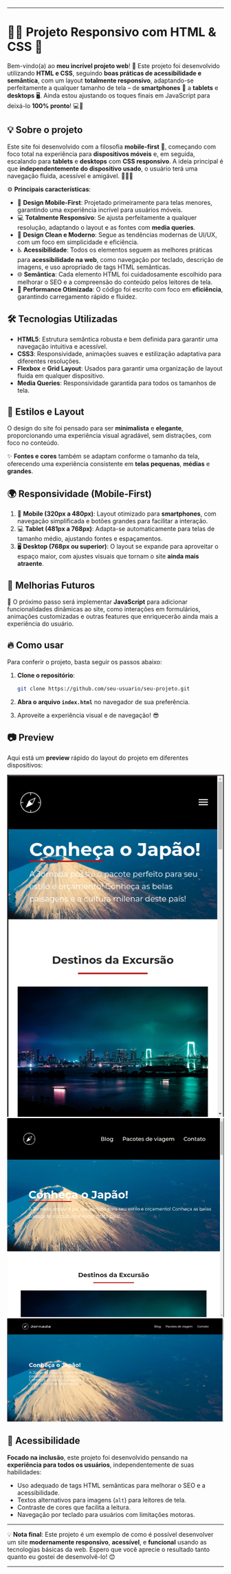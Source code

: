 
---

# 📱✨ Projeto Responsivo com HTML & CSS 🎨

Bem-vindo(a) ao **meu incrível projeto web**! 🎉 Este projeto foi desenvolvido utilizando **HTML e CSS**, seguindo **boas práticas de acessibilidade e semântica**, com um layout **totalmente responsivo**, adaptando-se perfeitamente a qualquer tamanho de tela – de **smartphones** 📱 a **tablets** e **desktops** 🖥️. Ainda estou ajustando os toques finais em JavaScript para deixá-lo **100% pronto**! 💻🚀

## 💡 Sobre o projeto

Este site foi desenvolvido com a filosofia **mobile-first** 📲, começando com foco total na experiência para **dispositivos móveis** e, em seguida, escalando para **tablets** e **desktops** com **CSS responsivo**. A ideia principal é que **independentemente do dispositivo usado**, o usuário terá uma navegação fluida, acessível e amigável. 🧑‍💻✨

⚙️ **Principais características**:

- 📱 **Design Mobile-First**: Projetado primeiramente para telas menores, garantindo uma experiência incrível para usuários móveis.
- 💻 **Totalmente Responsivo**: Se ajusta perfeitamente a qualquer resolução, adaptando o layout e as fontes com **media queries**.
- 🎨 **Design Clean e Moderno**: Segue as tendências modernas de UI/UX, com um foco em simplicidade e eficiência.
- ♿ **Acessibilidade**: Todos os elementos seguem as melhores práticas para **acessibilidade na web**, como navegação por teclado, descrição de imagens, e uso apropriado de tags HTML semânticas.
- 🌐 **Semântica**: Cada elemento HTML foi cuidadosamente escolhido para melhorar o SEO e a compreensão do conteúdo pelos leitores de tela.
- 🎯 **Performance Otimizada**: O código foi escrito com foco em **eficiência**, garantindo carregamento rápido e fluidez.

## 🛠️ Tecnologias Utilizadas

- **HTML5**: Estrutura semântica robusta e bem definida para garantir uma navegação intuitiva e acessível.
- **CSS3**: Responsividade, animações suaves e estilização adaptativa para diferentes resoluções.
- **Flexbox** e **Grid Layout**: Usados para garantir uma organização de layout fluida em qualquer dispositivo.
- **Media Queries**: Responsividade garantida para todos os tamanhos de tela.

## 🎨 Estilos e Layout

O design do site foi pensado para ser **minimalista** e **elegante**, proporcionando uma experiência visual agradável, sem distrações, com foco no conteúdo.

✨ **Fontes e cores** também se adaptam conforme o tamanho da tela, oferecendo uma experiência consistente em **telas pequenas**, **médias** e **grandes**.

## 🌍 Responsividade (Mobile-First)

1. 📲 **Mobile (320px a 480px)**: Layout otimizado para **smartphones**, com navegação simplificada e botões grandes para facilitar a interação.
2. 💻 **Tablet (481px a 768px)**: Adapta-se automaticamente para telas de tamanho médio, ajustando fontes e espaçamentos.
3. 🖥️ **Desktop (768px ou superior)**: O layout se expande para aproveitar o espaço maior, com ajustes visuais que tornam o site **ainda mais atraente**.

## 🚀 Melhorias Futuros

🔧 O próximo passo será implementar **JavaScript** para adicionar funcionalidades dinâmicas ao site, como interações em formulários, animações customizadas e outras features que enriquecerão ainda mais a experiência do usuário.

## 🔥 Como usar

Para conferir o projeto, basta seguir os passos abaixo:

1. **Clone o repositório**:
   ```bash
   git clone https://github.com/seu-usuario/seu-projeto.git
   ```

2. **Abra o arquivo `index.html`** no navegador de sua preferência.

3. Aproveite a experiência visual e de navegação! 😎

## 📷 Preview

Aqui está um **preview** rápido do layout do projeto em diferentes dispositivos:

![Mobile Preview](./screenshots/mobile-preview.png)
![Tablet Preview](./screenshots/tablet-preview.png)
![Desktop Preview](./screenshots/desktop-preview.png)

## 🎯 Acessibilidade

**Focado na inclusão**, este projeto foi desenvolvido pensando na **experiência para todos os usuários**, independentemente de suas habilidades:

- Uso adequado de tags HTML semânticas para melhorar o SEO e a acessibilidade.
- Textos alternativos para imagens (`alt`) para leitores de tela.
- Contraste de cores que facilita a leitura.
- Navegação por teclado para usuários com limitações motoras.

---

💡 **Nota final**: Este projeto é um exemplo de como é possível desenvolver um site **modernamente responsivo**, **acessível**, e **funcional** usando as tecnologias básicas da web. Espero que você aprecie o resultado tanto quanto eu gostei de desenvolvê-lo! 😊

---
